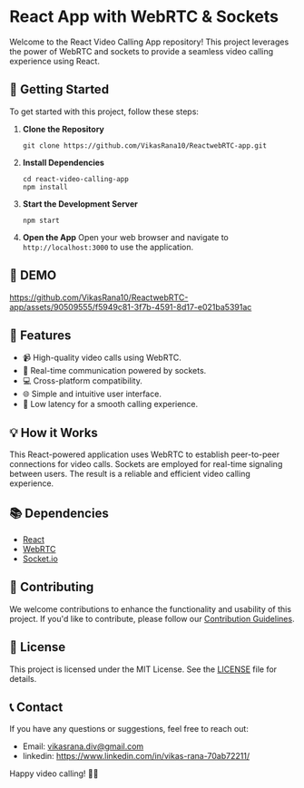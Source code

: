 # React App with WebRTC & Sockets

Welcome to the React Video Calling App repository! This project leverages the power of WebRTC and sockets to provide a seamless video calling experience using React. 

## 🚀 Getting Started

To get started with this project, follow these steps:

1. **Clone the Repository**
   ```
   git clone https://github.com/VikasRana10/ReactwebRTC-app.git
   ```

2. **Install Dependencies**
   ```
   cd react-video-calling-app
   npm install
   ```

3. **Start the Development Server**
   ```
   npm start
   ```

4. **Open the App**
   Open your web browser and navigate to `http://localhost:3000` to use the application.

## 📸 DEMO


https://github.com/VikasRana10/ReactwebRTC-app/assets/90509555/f5949c81-3f7b-4591-8d17-e021ba5391ac



## 🧐 Features

- 📹 High-quality video calls using WebRTC.
- 🔌 Real-time communication powered by sockets.
- 💻 Cross-platform compatibility.
- 🌐 Simple and intuitive user interface.
- 📡 Low latency for a smooth calling experience.

## 💡 How it Works

This React-powered application uses WebRTC to establish peer-to-peer connections for video calls. Sockets are employed for real-time signaling between users. The result is a reliable and efficient video calling experience.

## 📚 Dependencies

- [React](https://reactjs.org/)
- [WebRTC](https://webrtc.org/)
- [Socket.io](https://socket.io/)

## 🤝 Contributing

We welcome contributions to enhance the functionality and usability of this project. If you'd like to contribute, please follow our [Contribution Guidelines](CONTRIBUTING.md).

## 📝 License

This project is licensed under the MIT License. See the [LICENSE](LICENSE) file for details.

## 📞 Contact

If you have any questions or suggestions, feel free to reach out:

- Email: vikasrana.div@gmail.com
- linkedin: https://www.linkedin.com/in/vikas-rana-70ab72211/

Happy video calling! 🎥📞


